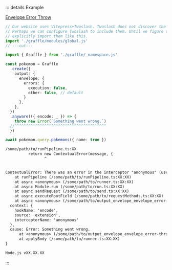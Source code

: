 ::: details Example

<div class="ExampleSnippet">
<a href="../../examples/output/output_envelope_envelope_error-throw__envelope-error-throw">Envelope Error Throw</a>

<!-- dprint-ignore-start -->
```ts twoslash
// Our website uses Vitepress+Twoslash. Twoslash does not discover the generated Graffle modules.
// Perhaps we can configure Twoslash to include them. Until we figure that out, we have to
// explicitly import them like this.
import './graffle/modules/global.js'
// ---cut---

import { Graffle } from './graffle/_namespace.js'

const pokemon = Graffle
  .create({
    output: {
      envelope: {
        errors: {
          execution: false,
          other: false, // default
        }
      },
    },
  })
  .anyware(({ encode: _ }) => {
    throw new Error(`Something went wrong.`)
  //^^^^^^^^^^^^^^^^^^^^^^^^^^^^^^^^^^^^^^^^
  })

await pokemon.query.pokemons({ name: true })
```
<!-- dprint-ignore-end -->

<!-- dprint-ignore-start -->
```txt
/some/path/to/runPipeline.ts:XX
          return new ContextualError(message, {
                 ^


ContextualError: There was an error in the interceptor "anonymous" (use named functions to improve this error message) while running hook "encode".
    at runPipeline (/some/path/to/runPipeline.ts:XX:XX)
    at async <anonymous> (/some/path/to/runner.ts:XX:XX)
    at async Module.run (/some/path/to/run.ts:XX:XX)
    at async sendRequest (/some/path/to/send.ts:XX:XX)
    at async executeRootField (/some/path/to/requestMethods.ts:XX:XX)
    at async <anonymous> (/some/path/to/output_envelope_envelope_error-throw__envelope-error-throw.ts:XX:XX) {
  context: {
    hookName: 'encode',
    source: 'extension',
    interceptorName: 'anonymous'
  },
  cause: Error: Something went wrong.
      at <anonymous> (/some/path/to/output_envelope_envelope_error-throw__envelope-error-throw.ts:XX:XX)
      at applyBody (/some/path/to/runner.ts:XX:XX)
}

Node.js vXX.XX.XX
```
<!-- dprint-ignore-end -->

</div>
:::
